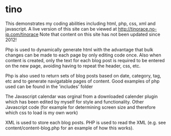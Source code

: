 # tino
This demonstrates my coding abilities including html, php, css, xml and javascript.
A live version of this site can be viewed at http://tinorace.no-ip.com/tinorace
Note that content on this site has not been updated since 2012!

Php is used to dynamically generate html with the advantage that bulk changes can be made to each page by only editing code once. Also when content is created, only the text for each blog post is required to be entered on the new page, avoiding having to repeat the header, css, etc.

Php is also used to return sets of blog posts based on date, category, tag, etc and to generate navigatable pages of content. Good examples of php used can be found in the 'includes' folder

The Javascript calendar was orginal from a downloaded calender plugin which has been edited by myself for style and functionality. Other Javascript code (for example for determining screen size and therefore which css to load is my own work)

XML is used to store each blog posts. PHP is used to read the XML (e.g. see content/content-blog.php for an example of how this works).

